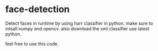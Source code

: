 # face-detection
Detect faces in runtime by using harr classifier in python.
make sure to intsall numpy and opencv.
also download the xml classifier 
use latest python.

feel free to use this code.
